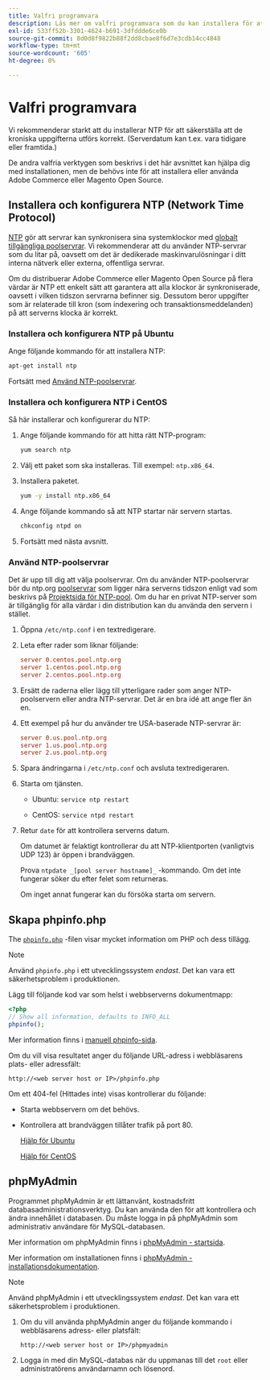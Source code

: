 ```yaml
---
title: Valfri programvara
description: Läs mer om valfri programvara som du kan installera för att få support på lokala installationer av Adobe Commerce.
exl-id: 533ff52b-3301-4624-b691-3dfddde6ce0b
source-git-commit: 8d0d8f9822b88f2dd8cbae8f6d7e3cdb14cc4848
workflow-type: tm+mt
source-wordcount: '605'
ht-degree: 0%

---
```


# Valfri programvara

Vi rekommenderar starkt att du installerar NTP för att säkerställa att de kroniska uppgifterna utförs korrekt. (Serverdatum kan t.ex. vara tidigare eller framtida.)

De andra valfria verktygen som beskrivs i det här avsnittet kan hjälpa dig med installationen, men de behövs inte för att installera eller använda Adobe Commerce eller Magento Open Source.

## Installera och konfigurera NTP (Network Time Protocol)

[NTP](https://www.ntp.org/) gör att servrar kan synkronisera sina systemklockor med [globalt tillgängliga poolservrar](https://www.ntppool.org/en/). Vi rekommenderar att du använder NTP-servrar som du litar på, oavsett om det är dedikerade maskinvarulösningar i ditt interna nätverk eller externa, offentliga servrar.

Om du distribuerar Adobe Commerce eller Magento Open Source på flera värdar är NTP ett enkelt sätt att garantera att alla klockor är synkroniserade, oavsett i vilken tidszon servrarna befinner sig. Dessutom beror uppgifter som är relaterade till kron (som indexering och transaktionsmeddelanden) på att serverns klocka är korrekt.

### Installera och konfigurera NTP på Ubuntu

Ange följande kommando för att installera NTP:

```bash
apt-get install ntp
```

Fortsätt med [Använd NTP-poolservrar](#use-ntp-pool-servers).

### Installera och konfigurera NTP i CentOS

Så här installerar och konfigurerar du NTP:

1. Ange följande kommando för att hitta rätt NTP-program:

   ```bash
   yum search ntp
   ```

1. Välj ett paket som ska installeras. Till exempel: `ntp.x86_64`.

1. Installera paketet.

   ```bash
   yum -y install ntp.x86_64
   ```

1. Ange följande kommando så att NTP startar när servern startas.

   ```bash
   chkconfig ntpd on
   ```

1. Fortsätt med nästa avsnitt.

### Använd NTP-poolservrar

Det är upp till dig att välja poolservrar. Om du använder NTP-poolservrar bör du ntp.org [poolservrar](https://www.ntppool.org/en/) som ligger nära serverns tidszon enligt vad som beskrivs på [Projektsida för NTP-pool](https://www.ntppool.org/en/use.html). Om du har en privat NTP-server som är tillgänglig för alla värdar i din distribution kan du använda den servern i stället.

1. Öppna `/etc/ntp.conf` i en textredigerare.

1. Leta efter rader som liknar följande:

   ```conf
   server 0.centos.pool.ntp.org
   server 1.centos.pool.ntp.org
   server 2.centos.pool.ntp.org
   ```

1. Ersätt de raderna eller lägg till ytterligare rader som anger NTP-poolservern eller andra NTP-servrar. Det är en bra idé att ange fler än en.

1. Ett exempel på hur du använder tre USA-baserade NTP-servrar är:

   ```conf
   server 0.us.pool.ntp.org
   server 1.us.pool.ntp.org
   server 2.us.pool.ntp.org
   ```

1. Spara ändringarna i `/etc/ntp.conf` och avsluta textredigeraren.

1. Starta om tjänsten.

   * Ubuntu: `service ntp restart`

   * CentOS: `service ntpd restart`

1. Retur `date` för att kontrollera serverns datum.

   Om datumet är felaktigt kontrollerar du att NTP-klientporten (vanligtvis UDP 123) är öppen i brandväggen.

   Prova `ntpdate _[pool server hostname]_` -kommando. Om det inte fungerar söker du efter felet som returneras.

   Om inget annat fungerar kan du försöka starta om servern.

## Skapa phpinfo.php

The [`phpinfo.php`](https://www.php.net/manual/en/function.phpinfo.php) -filen visar mycket information om PHP och dess tillägg.

>[!NOTE]
>
>Använd `phpinfo.php` i ett utvecklingssystem _endast_. Det kan vara ett säkerhetsproblem i produktionen.

Lägg till följande kod var som helst i webbserverns dokumentmapp:

```php
<?php
// Show all information, defaults to INFO_ALL
phpinfo();
```

Mer information finns i [manuell phpinfo-sida](https://www.php.net/manual/en/function.phpinfo.php).

Om du vill visa resultatet anger du följande URL-adress i webbläsarens plats- eller adressfält:

```http
http://<web server host or IP>/phpinfo.php
```

Om ett 404-fel (Hittades inte) visas kontrollerar du följande:

* Starta webbservern om det behövs.
* Kontrollera att brandväggen tillåter trafik på port 80.

  [Hjälp för Ubuntu](https://help.ubuntu.com/community/UFW)

  [Hjälp för CentOS](https://wiki.centos.org/HowTos%282f%29Network%282f%29IPTables.html)

## phpMyAdmin

Programmet phpMyAdmin är ett lättanvänt, kostnadsfritt databasadministrationsverktyg. Du kan använda den för att kontrollera och ändra innehållet i databasen. Du måste logga in på phpMyAdmin som administrativ användare för MySQL-databasen.

Mer information om phpMyAdmin finns i [phpMyAdmin - startsida](https://www.phpmyadmin.net/).

Mer information om installationen finns i [phpMyAdmin - installationsdokumentation](https://docs.phpmyadmin.net/en/latest/setup.html#quick-install).

>[!NOTE]
>
>Använd phpMyAdmin i ett utvecklingssystem _endast_. Det kan vara ett säkerhetsproblem i produktionen.

1. Om du vill använda phpMyAdmin anger du följande kommando i webbläsarens adress- eller platsfält:

   ```http
   http://<web server host or IP>/phpmyadmin
   ```

1. Logga in med din MySQL-databas när du uppmanas till det `root` eller administratörens användarnamn och lösenord.

